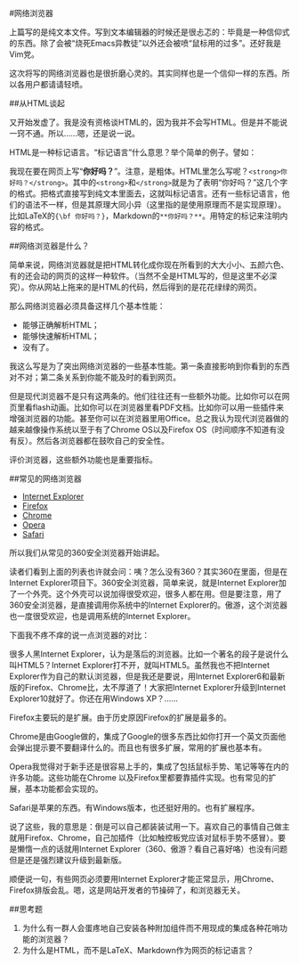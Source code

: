 #网络浏览器

上篇写的是纯文本文件。写到文本编辑器的时候还是很忐忑的：毕竟是一种信仰式的东西。除了会被“烧死Emacs异教徒”以外还会被喷“鼠标用的过多”。还好我是Vim党。

这次将写的网络浏览器也是很折磨心灵的。其实同样也是一个信仰一样的东西。所以各用户都请请轻喷。

##从HTML谈起

又开始发虚了。我是没有资格谈HTML的，因为我并不会写HTML。但是并不能说一窍不通。所以……嗯，还是说一说。

HTML是一种标记语言。“标记语言”什么意思？举个简单的例子。譬如：

我现在要在网页上写“**你好吗？**”。注意，是粗体。HTML里怎么写呢？`<strong>你好吗？</strong>`。其中的`<strong>`和`</strong>`就是为了表明“你好吗？”这几个字的格式。把格式直接写到纯文本里面去，这就叫标记语言。还有一些标记语言，他们的语法不一样，但是其原理大同小异（这里指的是使用原理而不是实现原理）。比如LaTeX的`{\bf 你好吗？}`，Markdown的`**你好吗？**`。用特定的标记来注明内容的格式。

##网络浏览器是什么？

简单来说，网络浏览器就是把HTML转化成你现在所看到的大大小小、五颜六色、有的还会动的网页的这样一种软件。（当然不全是HTML写的，但是这里不必深究）。你从网站上拖来的是HTML的代码，然后得到的是花花绿绿的网页。

那么网络浏览器必须具备这样几个基本性能：

* 能够正确解析HTML；
* 能够快速解析HTML；
* 没有了。

我这么写是为了突出网络浏览器的一些基本性能。第一条直接影响到你看到的东西对不对；第二条关系到你能不能及时的看到网页。

但是现代浏览器不是只有这两条的。他们往往还有一些额外功能。比如你可以在网页里看flash动画。比如你可以在浏览器里看PDF文档。比如你可以用一些插件来增强浏览器的功能。甚至你可以在浏览器里用Office。总之我认为现代浏览器做的越来越像操作系统以至于有了Chrome OS以及Firefox OS（时间顺序不知道有没有反）。然后各浏览器都在鼓吹自己的安全性。

评价浏览器，这些额外功能也是重要指标。

##常见的网络浏览器

* [Internet Explorer](http://windows.microsoft.com/zh-cn/internet-explorer/download-ie)
* [Firefox](http://www.mozilla.org/en-US/firefox/all/)
* [Chrome](http://www.google.cn/intl/zh-CN/chrome/browser/)
* [Opera](http://www.opera.com/zh-cn)
* [Safari](http://support.apple.com/kb/DL1531?viewlocale=zh_CN&locale=zh_CN)

所以我们从常见的360安全浏览器开始讲起。

读者们看到上面的列表也许就会问：咦？怎么没有360？其实360在里面，但是在Internet Explorer项目下。360安全浏览器，简单来说，就是Internet Explorer加了一个外壳。这个外壳可以说加得很受欢迎，很多人都在用。但是要注意，用了360安全浏览器，是直接调用你系统中的Internet Explorer的。傲游，这个浏览器也一度很受欢迎，也是调用系统的Internet Explorer。

下面我不疼不痒的说一点浏览器的对比：

很多人黑Internet Explorer，认为是落后的浏览器。比如一个著名的段子是说什么叫HTML5？Internet Explorer打不开，就叫HTML5。虽然我也不把Internet Explorer作为自己的默认浏览器，但是我还是要说，用Internet Explorer6和最新版的Firefox、Chrome比，太不厚道了！大家把Internet Explorer升级到Internet Explorer10就好了。你还在用Windows XP？……

Firefox主要玩的是扩展。由于历史原因Firefox的扩展是最多的。

Chrome是由Google做的，集成了Google的很多东西比如你打开一个英文页面他会弹出提示要不要翻译什么的。而且也有很多扩展，常用的扩展也基本有。

Opera我觉得对于新手还是很容易上手的，集成了包括鼠标手势、笔记等等在内的许多功能。这些功能在Chrome 以及Firefox里都要靠插件实现。也有常见的扩展，基本功能都会实现的。

Safari是苹果的东西。有Windows版本，也还挺好用的。也有扩展程序。

说了这些，我的意思是：倒是可以自己都装装试用一下。喜欢自己的事情自己做主就用Firefox、Chrome，自己加插件（比如触控板党应该对鼠标手势不感冒）。要是懒惰一点的话就用Internet Explorer（360、傲游？看自己喜好咯）也没有问题但是还是强烈建议升级到最新版。

顺便说一句，有些网页必须要用Internet Explorer才能正常显示，用Chrome、Firefox排版会乱。嗯，这是网站开发者的节操碎了，和浏览器无关。

##思考题

1. 为什么有一群人会蛋疼地自己安装各种附加组件而不用现成的集成各种花哨功能的浏览器？
2. 为什么是HTML，而不是LaTeX、Markdown作为网页的标记语言？

